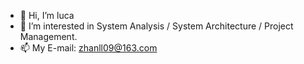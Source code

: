 - 👋 Hi, I’m luca
- 👀 I’m interested in System Analysis / System Architecture / Project Management.
- 📫 My E-mail: zhanll09@163.com


<!---
zhanll09/zhanll09 is a ✨ special ✨ repository because its `README.md` (this file) appears on your GitHub profile.
You can click the Preview link to take a look at your changes.
--->
